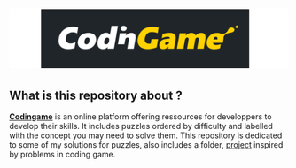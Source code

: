 # ![codingame-banner](CodinGame_logo.svg.png)
## What is this repository about ?

[**Codingame**](https://www.codingame.com/training) is an online platform offering ressources for developpers to develop their skills. It includes puzzles ordered by difficulty and labelled with the concept you may need to solve them. This repository is dedicated to some of my solutions for puzzles, also includes a folder, [project](Projects) inspired by problems in coding game.
